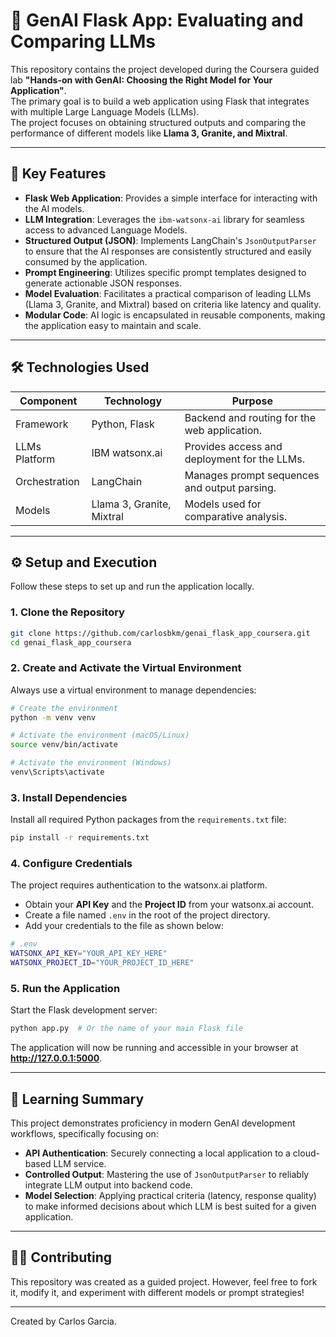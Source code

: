 # 🚀 GenAI Flask App: Evaluating and Comparing LLMs

This repository contains the project developed during the Coursera guided lab **"Hands-on with GenAI: Choosing the Right Model for Your Application"**.  
The primary goal is to build a web application using Flask that integrates with multiple Large Language Models (LLMs).  
The project focuses on obtaining structured outputs and comparing the performance of different models like **Llama 3, Granite, and Mixtral**.

---

## 🌟 Key Features

- **Flask Web Application**: Provides a simple interface for interacting with the AI models.  
- **LLM Integration**: Leverages the `ibm-watsonx-ai` library for seamless access to advanced Language Models.  
- **Structured Output (JSON)**: Implements LangChain's `JsonOutputParser` to ensure that the AI responses are consistently structured and easily consumed by the application.  
- **Prompt Engineering**: Utilizes specific prompt templates designed to generate actionable JSON responses.  
- **Model Evaluation**: Facilitates a practical comparison of leading LLMs (Llama 3, Granite, and Mixtral) based on criteria like latency and quality.  
- **Modular Code**: AI logic is encapsulated in reusable components, making the application easy to maintain and scale.  

---

## 🛠️ Technologies Used

| Component      | Technology     | Purpose                                           |
|----------------|---------------|---------------------------------------------------|
| Framework      | Python, Flask | Backend and routing for the web application.      |
| LLMs Platform  | IBM watsonx.ai| Provides access and deployment for the LLMs.      |
| Orchestration  | LangChain     | Manages prompt sequences and output parsing.      |
| Models         | Llama 3, Granite, Mixtral | Models used for comparative analysis. |

---

## ⚙️ Setup and Execution

Follow these steps to set up and run the application locally.

### 1. Clone the Repository
```bash
git clone https://github.com/carlosbkm/genai_flask_app_coursera.git
cd genai_flask_app_coursera
```

### 2. Create and Activate the Virtual Environment
Always use a virtual environment to manage dependencies:

```bash
# Create the environment
python -m venv venv

# Activate the environment (macOS/Linux)
source venv/bin/activate

# Activate the environment (Windows)
venv\Scripts\activate
```

### 3. Install Dependencies
Install all required Python packages from the `requirements.txt` file:

```bash
pip install -r requirements.txt
```

### 4. Configure Credentials
The project requires authentication to the watsonx.ai platform.

- Obtain your **API Key** and the **Project ID** from your watsonx.ai account.  
- Create a file named `.env` in the root of the project directory.  
- Add your credentials to the file as shown below:

```bash
# .env
WATSONX_API_KEY="YOUR_API_KEY_HERE"
WATSONX_PROJECT_ID="YOUR_PROJECT_ID_HERE"
```

### 5. Run the Application
Start the Flask development server:

```bash
python app.py  # Or the name of your main Flask file
```

The application will now be running and accessible in your browser at **http://127.0.0.1:5000**.

---

## 📝 Learning Summary

This project demonstrates proficiency in modern GenAI development workflows, specifically focusing on:

- **API Authentication**: Securely connecting a local application to a cloud-based LLM service.  
- **Controlled Output**: Mastering the use of `JsonOutputParser` to reliably integrate LLM output into backend code.  
- **Model Selection**: Applying practical criteria (latency, response quality) to make informed decisions about which LLM is best suited for a given application.  

---

## 🧑‍💻 Contributing

This repository was created as a guided project. However, feel free to fork it, modify it, and experiment with different models or prompt strategies!

---

Created by Carlos Garcia.
